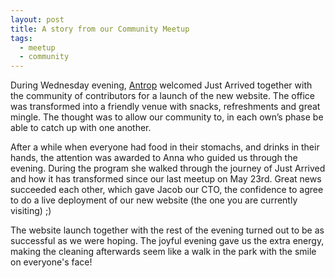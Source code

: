 ```yaml
---
layout: post
title: A story from our Community Meetup
tags:
  - meetup
  - community
---
```


During Wednesday evening, [Antrop](http://antrop.se/ "Antrop - Design Agency") welcomed Just Arrived together with the community of contributors for a launch of the new website. The office was transformed into a friendly venue with snacks, refreshments and great mingle. The thought was to allow our community to, in each own’s phase be able to catch up with one another.

After a while when everyone had food in their stomachs, and drinks in their hands, the attention was awarded to Anna who guided us through the evening. During the program she walked through the journey of Just Arrived and how it has transformed since our last meetup on May 23rd. Great news succeeded each other, which gave Jacob our CTO, the confidence to agree to do a live deployment of our new website (the one you are currently visiting) ;)

The website launch together with the rest of the evening turned out to be as successful as we were hoping. The joyful evening gave us the extra energy, making the cleaning afterwards seem like a walk in the park with the smile on everyone's face!
